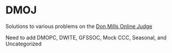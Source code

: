 # DMOJ
Solutions to various problems on the [Don Mills Online Judge](dmoj.ca)

Need to add DMOPC, DWITE, GFSSOC, Mock CCC, Seasonal, and Uncategorized
